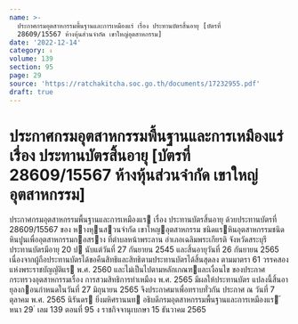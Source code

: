 ```yaml
---
name: >-
  ประกาศกรมอุตสาหกรรมพื้นฐานและการเหมืองแร่ เรื่อง ประทานบัตรสิ้นอายุ [บัตรที่
  28609/15567 ห้างหุ้นส่วนจำกัด เขาใหญ่อุตสาหกรรม]
date: '2022-12-14'
category: ง
volume: 139
section: 95
page: 29
source: 'https://ratchakitcha.soc.go.th/documents/17232955.pdf'
draft: true
---
```


# ประกาศกรมอุตสาหกรรมพื้นฐานและการเหมืองแร่ เรื่อง ประทานบัตรสิ้นอายุ [บัตรที่ 28609/15567 ห้างหุ้นส่วนจำกัด เขาใหญ่อุตสาหกรรม]

ประกาศกรมอุตสาหกรรมพื้นฐานและการเหมืองแร เรื่อง ประทานบัตรสิ้นอายุ ด้วยประทานบัตรที่ 28609/15567 ของ หางหุนสวนจํากัด เขาใหญอุตสาหกรรม ชนิดแรหินอุตสาหกรรมชนิดหินปูนเพื่ออุตสาหกรรมกอสราง ที่ตําบลหน้าพระลาน อําเภอเฉลิมพระเกียรติ จังหวัดสระบุรี ประทานบัตรมีอายุ 20 ป นับแต่วันที่ 27 กันยายน 2545 และสิ้นอายุวันที่ 26 กันยายน 2565 เนื่องจากผู้ถือประทานบัตรได้ขอคืนสิทธิและสิทธิตามประทานบัตรได้สิ้นสุดลง ตามมาตรา 61 วรรคสอง แห่งพระราชบัญญัติแร พ.ศ. 2560 และไม่เป็นไปตามหลักเกณฑและเงื่อนไข ของประกาศกระทรวงอุตสาหกรรมเรื่อง การสวมสิทธิการทําเหมือง พ.ศ. 2565 มีผลให้ประทานบัตร แปลงนี้สิ้นอายุลงกอนกําหนดในวันที่ 27 มิถุนายน 2565 จึงประกาศมาเพื่อทราบทั่วกัน ประกาศ ณ วันที่ 7 ตุลาคม พ.ศ. 2565 นิรันดร ยิ่งมหิศรานนท อธิบดีกรมอุตสาหกรรมพื้นฐานและการเหมืองแร ้ หนา 29 ่ เลม 139 ตอนที่ 95 ง ราชกิจจานุเบกษา 15 ธันวาคม 2565
